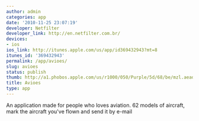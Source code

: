 ```yaml
---
author: admin
categories: app
date: '2010-11-25 23:07:19'
developer: Netfilter
developer_link: http://en.netfilter.com.br/
devices: 
- ios
ios_link: http://itunes.apple.com/us/app/id369432943?mt=8
itunes_id: '369432943'
permalink: /app/avioes/
slug: avioes
status: publish
thumb: http://a1.phobos.apple.com/us/r1000/050/Purple/5d/68/be/mzl.aeadvook.175x175-75.jpg
title: Avioes
type: app
---
```


An application made for people who loves aviation. 62 models of aircraft, mark the aircraft you've  flown and send it by e-mail